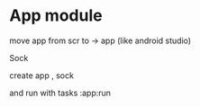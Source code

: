 
# App module
move app from scr to -> app (like android studio)

Sock


create app , sock

and run with tasks :app:run